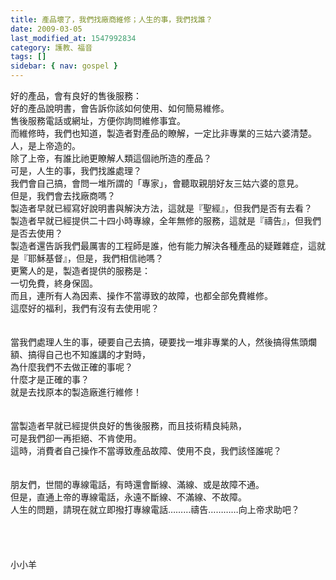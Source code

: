 ```yaml
---
title: 產品壞了，我們找廠商維修；人生的事，我們找誰？
date: 2009-03-05
last_modified_at: 1547992834
category: 護教、福音
tags: []
sidebar: { nav: gospel }
---
```


<p>好的產品，會有良好的售後服務：<br/>好的產品說明書，會告訴你該如何使用、如何簡易維修。<br/>售後服務電話或網址，方便你詢問維修事宜。<br/>而維修時，我們也知道，製造者對產品的瞭解，一定比非專業的三姑六婆清楚。<br/><!--more-->人，是上帝造的。<br/>除了上帝，有誰比祂更瞭解人類這個祂所造的產品？<br/>可是，人生的事，我們找誰處理？<br/>我們會自己搞，會問一堆所謂的「專家」，會聽取親朋好友三姑六婆的意見。<br/>但是，我們會去找廠商嗎？<br/>製造者早就已經寫好說明書與解決方法，這就是『聖經』，但我們是否有去看？<br/>製造者早就已經提供二十四小時專線，全年無修的服務，這就是『禱告』，但我們是否去使用？<br/>製造者還告訴我們最厲害的工程師是誰，他有能力解決各種產品的疑難雜症，這就是『耶穌基督』，但是，我們相信祂嗎？<br/>更驚人的是，製造者提供的服務是：<br/>一切免費，終身保固。<br/>而且，連所有人為因素、操作不當導致的故障，也都全部免費維修。<br/>這麼好的福利，我們有沒有去使用呢？<br/><br/><br/>當我們處理人生的事，硬要自己去搞，硬要找一堆非專業的人，然後搞得焦頭爛額、搞得自己也不知誰講的才對時，<br/>為什麼我們不去做正確的事呢？<br/>什麼才是正確的事？<br/>就是去找原本的製造廠進行維修！<br/><br/><br/>當製造者早就已經提供良好的售後服務，而且技術精良純熟，<br/>可是我們卻一再拒絕、不肯使用。<br/>這時，消費者自己操作不當導致產品故障、使用不良，我們該怪誰呢？<br/><br/><br/>朋友們，世間的專線電話，有時還會斷線、滿線、或是故障不通。<br/>但是，直通上帝的專線電話，永遠不斷線、不滿線、不故障。<br/>人生的問題，請現在就立即撥打專線電話………禱告…………向上帝求助吧？<br/><br/><br/><br/><br/>小小羊</p>